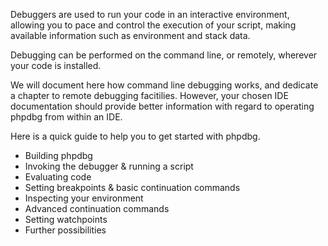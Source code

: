 Debuggers are used to run your code in an interactive environment, allowing you to pace and control the execution of your script, making available information such as environment and stack data.

Debugging can be performed on the command line, or remotely, wherever your code is installed.

We will document here how command line debugging works, and dedicate a chapter to remote debugging facitilies. However, your chosen IDE documentation should provide better information with regard to operating phpdbg from within an IDE.

Here is a quick guide to help you to get started with phpdbg.

- Building phpdbg
- Invoking the debugger & running a script 
- Evaluating code
- Setting breakpoints & basic continuation commands
- Inspecting your environment
- Advanced continuation commands
- Setting watchpoints
- Further possibilities
